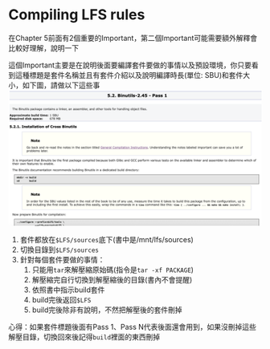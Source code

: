 # Compiling LFS rules
在Chapter 5前面有2個重要的Important，第二個Important可能需要額外解釋會比較好理解，說明一下

這個Important主要是在說明後面要編譯套件要做的事情以及預設環境，你只要看到這種標題是套件名稱並且有套件介紹以及說明編譯時長(單位: SBU)和套件大小，如下圖，請做以下這些事![](../Pictures/Binutils-2.45-Pass1.png)
1. 套件都放在`$LFS/sources`底下(書中是/mnt/lfs/sources)
2. 切換目錄到`$LFS/sources`
3. 針對每個套件要做的事情：
   1. 只能用`tar`來解壓縮原始碼(指令是`tar -xf PACKAGE`)
   2. 解壓縮完自行切換到解壓縮後的目錄(書內不會提醒)
   3. 依照書中指示build套件
   4. build完後返回`$LFS`
   5. build完後除非有說明，不然把解壓後的套件刪掉

心得：如果套件標題後面有Pass 1、Pass N代表後面還會用到，如果沒刪掉這些解壓目錄，切換回來後記得`build`裡面的東西刪掉